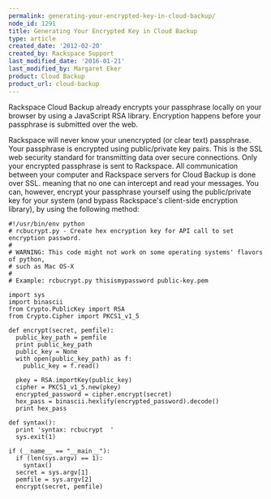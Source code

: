 ```yaml
---
permalink: generating-your-encrypted-key-in-cloud-backup/
node_id: 1291
title: Generating Your Encrypted Key in Cloud Backup
type: article
created_date: '2012-02-20'
created_by: Rackspace Support
last_modified_date: '2016-01-21'
last_modified_by: Margaret Eker
product: Cloud Backup
product_url: cloud-backup
---
```


Rackspace Cloud Backup already encrypts your passphrase locally on your
browser by using a JavaScript RSA library. Encryption happens before
your passphrase is submitted over the web.

Rackspace will never know your unencrypted (or clear text) passphrase.
Your passphrase is encrypted using public/private key pairs. This is the
SSL web security standard for transmitting data over secure connections.
Only your encrypted passphrase is sent to Rackspace. All communication
between your computer and Rackspace servers for Cloud Backup is done
over SSL. meaning that no one can intercept and read your messages. You
can, however, encrypt your passphrase yourself using the public/private
key for your system (and bypass Rackspace's client-side encryption
library), by using the following method:

    #!/usr/bin/env python
    # rcbucrypt.py - Create hex encryption key for API call to set encryption password.
    #
    # WARNING: This code might not work on some operating systems' flavors of python,
    # such as Mac OS-X
    #
    # Example: rcbucrypt.py thisismypassword public-key.pem

    import sys
    import binascii
    from Crypto.PublicKey import RSA
    from Crypto.Cipher import PKCS1_v1_5

    def encrypt(secret, pemfile):
      public_key_path = pemfile
      print public_key_path
      public_key = None
      with open(public_key_path) as f:
        public_key = f.read()

      pkey = RSA.importKey(public_key)
      cipher = PKCS1_v1_5.new(pkey)
      encrypted_password = cipher.encrypt(secret)
      hex_pass = binascii.hexlify(encrypted_password).decode()
      print hex_pass

    def syntax():
      print 'syntax: rcbucrypt  '
      sys.exit(1)

    if (__name__ == "__main__"):
      if (len(sys.argv) == 1):
        syntax()
      secret = sys.argv[1]
      pemfile = sys.argv[2]
      encrypt(secret, pemfile)



